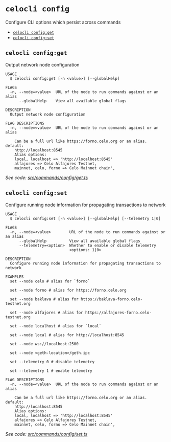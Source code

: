 `celocli config`
================

Configure CLI options which persist across commands

* [`celocli config:get`](#celocli-configget)
* [`celocli config:set`](#celocli-configset)

## `celocli config:get`

Output network node configuration

```
USAGE
  $ celocli config:get [-n <value>] [--globalHelp]

FLAGS
  -n, --node=<value>  URL of the node to run commands against or an alias
      --globalHelp    View all available global flags

DESCRIPTION
  Output network node configuration

FLAG DESCRIPTIONS
  -n, --node=<value>  URL of the node to run commands against or an alias

    Can be a full url like https://forno.celo.org or an alias. default:
    http://localhost:8545
    Alias options:
    local, localhost => 'http://localhost:8545'
    alfajores => Celo Alfajores Testnet,
    mainnet, celo, forno => Celo Mainnet chain',
```

_See code: [src/commands/config/get.ts](https://github.com/celo-org/developer-tooling/tree/master/packages/cli/src/commands/config/get.ts)_

## `celocli config:set`

Configure running node information for propagating transactions to network

```
USAGE
  $ celocli config:set [-n <value>] [--globalHelp] [--telemetry 1|0]

FLAGS
  -n, --node=<value>        URL of the node to run commands against or an alias
      --globalHelp          View all available global flags
      --telemetry=<option>  Whether to enable or disable telemetry
                            <options: 1|0>

DESCRIPTION
  Configure running node information for propagating transactions to network

EXAMPLES
  set --node celo # alias for `forno`

  set --node forno # alias for https://forno.celo.org

  set --node baklava # alias for https://baklava-forno.celo-testnet.org

  set --node alfajores # alias for https://alfajores-forno.celo-testnet.org

  set --node localhost # alias for `local`

  set --node local # alias for http://localhost:8545

  set --node ws://localhost:2500

  set --node <geth-location>/geth.ipc

  set --telemetry 0 # disable telemetry

  set --telemetry 1 # enable telemetry

FLAG DESCRIPTIONS
  -n, --node=<value>  URL of the node to run commands against or an alias

    Can be a full url like https://forno.celo.org or an alias. default:
    http://localhost:8545
    Alias options:
    local, localhost => 'http://localhost:8545'
    alfajores => Celo Alfajores Testnet,
    mainnet, celo, forno => Celo Mainnet chain',
```

_See code: [src/commands/config/set.ts](https://github.com/celo-org/developer-tooling/tree/master/packages/cli/src/commands/config/set.ts)_
